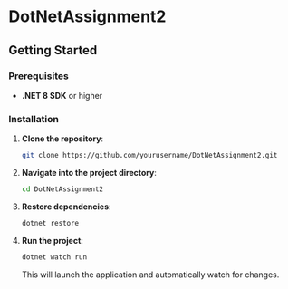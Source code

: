 
# DotNetAssignment2

## Getting Started

### Prerequisites

- **.NET 8 SDK** or higher

### Installation

1. **Clone the repository**:

   ```bash
   git clone https://github.com/yourusername/DotNetAssignment2.git
   ```

2. **Navigate into the project directory**:

   ```bash
   cd DotNetAssignment2
   ```

3. **Restore dependencies**:

   ```bash
   dotnet restore
   ```

4. **Run the project**:

   ```bash
   dotnet watch run
   ```

   This will launch the application and automatically watch for changes.

